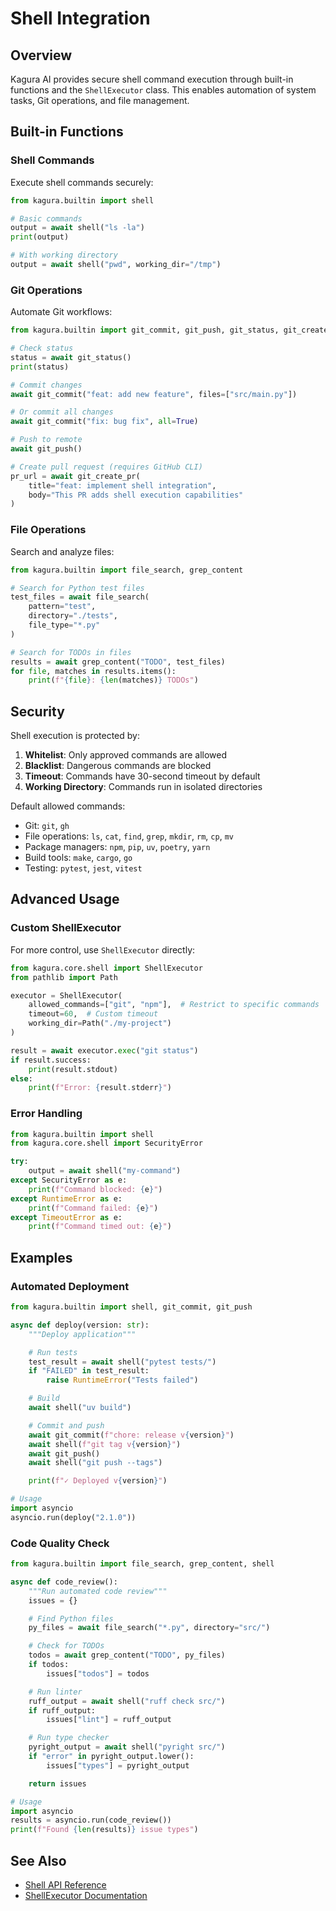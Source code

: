 # Shell Integration

## Overview

Kagura AI provides secure shell command execution through built-in functions and the `ShellExecutor` class. This enables automation of system tasks, Git operations, and file management.

## Built-in Functions

### Shell Commands

Execute shell commands securely:

```python
from kagura.builtin import shell

# Basic commands
output = await shell("ls -la")
print(output)

# With working directory
output = await shell("pwd", working_dir="/tmp")
```

### Git Operations

Automate Git workflows:

```python
from kagura.builtin import git_commit, git_push, git_status, git_create_pr

# Check status
status = await git_status()
print(status)

# Commit changes
await git_commit("feat: add new feature", files=["src/main.py"])

# Or commit all changes
await git_commit("fix: bug fix", all=True)

# Push to remote
await git_push()

# Create pull request (requires GitHub CLI)
pr_url = await git_create_pr(
    title="feat: implement shell integration",
    body="This PR adds shell execution capabilities"
)
```

### File Operations

Search and analyze files:

```python
from kagura.builtin import file_search, grep_content

# Search for Python test files
test_files = await file_search(
    pattern="test",
    directory="./tests",
    file_type="*.py"
)

# Search for TODOs in files
results = await grep_content("TODO", test_files)
for file, matches in results.items():
    print(f"{file}: {len(matches)} TODOs")
```

## Security

Shell execution is protected by:

1. **Whitelist**: Only approved commands are allowed
2. **Blacklist**: Dangerous commands are blocked
3. **Timeout**: Commands have 30-second timeout by default
4. **Working Directory**: Commands run in isolated directories

Default allowed commands:
- Git: `git`, `gh`
- File operations: `ls`, `cat`, `find`, `grep`, `mkdir`, `rm`, `cp`, `mv`
- Package managers: `npm`, `pip`, `uv`, `poetry`, `yarn`
- Build tools: `make`, `cargo`, `go`
- Testing: `pytest`, `jest`, `vitest`

## Advanced Usage

### Custom ShellExecutor

For more control, use `ShellExecutor` directly:

```python
from kagura.core.shell import ShellExecutor
from pathlib import Path

executor = ShellExecutor(
    allowed_commands=["git", "npm"],  # Restrict to specific commands
    timeout=60,  # Custom timeout
    working_dir=Path("./my-project")
)

result = await executor.exec("git status")
if result.success:
    print(result.stdout)
else:
    print(f"Error: {result.stderr}")
```

### Error Handling

```python
from kagura.builtin import shell
from kagura.core.shell import SecurityError

try:
    output = await shell("my-command")
except SecurityError as e:
    print(f"Command blocked: {e}")
except RuntimeError as e:
    print(f"Command failed: {e}")
except TimeoutError as e:
    print(f"Command timed out: {e}")
```

## Examples

### Automated Deployment

```python
from kagura.builtin import shell, git_commit, git_push

async def deploy(version: str):
    """Deploy application"""

    # Run tests
    test_result = await shell("pytest tests/")
    if "FAILED" in test_result:
        raise RuntimeError("Tests failed")

    # Build
    await shell("uv build")

    # Commit and push
    await git_commit(f"chore: release v{version}")
    await shell(f"git tag v{version}")
    await git_push()
    await shell("git push --tags")

    print(f"✓ Deployed v{version}")

# Usage
import asyncio
asyncio.run(deploy("2.1.0"))
```

### Code Quality Check

```python
from kagura.builtin import file_search, grep_content, shell

async def code_review():
    """Run automated code review"""
    issues = {}

    # Find Python files
    py_files = await file_search("*.py", directory="src/")

    # Check for TODOs
    todos = await grep_content("TODO", py_files)
    if todos:
        issues["todos"] = todos

    # Run linter
    ruff_output = await shell("ruff check src/")
    if ruff_output:
        issues["lint"] = ruff_output

    # Run type checker
    pyright_output = await shell("pyright src/")
    if "error" in pyright_output.lower():
        issues["types"] = pyright_output

    return issues

# Usage
import asyncio
results = asyncio.run(code_review())
print(f"Found {len(results)} issue types")
```

## See Also

- [Shell API Reference](../api/shell.md)
- [ShellExecutor Documentation](../api/shell.md#shellexecutor)
